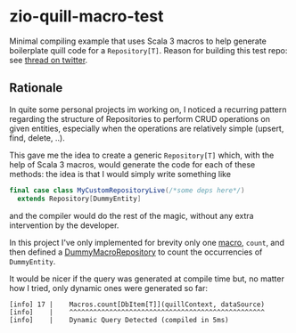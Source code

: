 # zio-quill-macro-test

Minimal compiling example that uses Scala 3 macros to help generate boilerplate quill code for a `Repository[T]`.
Reason for building this test repo: see [thread on twitter](https://x.com/polentino911/status/1831086796991844635).


## Rationale

In quite some personal projects im working on, I noticed a recurring pattern regarding the structure of Repositories to
perform CRUD operations on given entities, especially when the operations are relatively simple (upsert, find,
delete, ..).

This gave me the idea to create a generic `Repository[T]` which, with the help of Scala 3 macros, would generate the
code for each of these methods: the idea is that I would simply write something like

```scala 3
final case class MyCustomRepositoryLive(/*some deps here*/)
  extends Repository[DummyEntity]
```

and the compiler would do the rest of the magic, without any extra intervention by the developer.

In this project I've only implemented for brevity only one
[macro](src/main/scala/io/github/polentino/zqmt/repository/Macros.scala), `count`, and then
defined a [DummyMacroRepository](src/main/scala/io/github/polentino/zqmt/repository/DummyMacroRepository.scala) to count
the occurrencies of `DummyEntity`.

It would be nicer if the query was generated at compile time but, no matter how I tried, only dynamic ones were
generated so far:

```
[info] 17 |    Macros.count[DbItem[T]](quillContext, dataSource)
[info]    |    ^^^^^^^^^^^^^^^^^^^^^^^^^^^^^^^^^^^^^^^^^^^^^^^^^
[info]    |    Dynamic Query Detected (compiled in 5ms)
```
